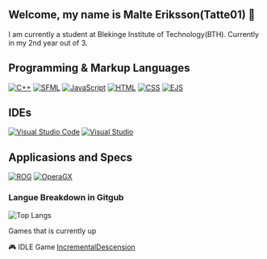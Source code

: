 ## Welcome, my name is Malte Eriksson(Tatte01) 👋

 I am currently a student at Blekinge Institute of Technology(BTH).
 Currently in my 2nd year out of 3.


## Programming & Markup Languages
[![C++](https://img.shields.io/badge/C++-00599C.svg?style=for-the-badge&logo=cplusplus&logoColor=white)]()
[![SFML](https://img.shields.io/badge/SFML-8CC445.svg?style=for-the-badge&logo=sfml&logoColor=white)]()
[![JavaScript](https://img.shields.io/badge/JavaScript-F7DF1E.svg?style=for-the-badge&logo=javascript&logoColor=black)]()
[![HTML](https://img.shields.io/badge/HTML-E34F26.svg?style=for-the-badge&logo=html5&logoColor=white)]()
[![CSS](https://img.shields.io/badge/CSS-663399.svg?style=for-the-badge&logo=css)]()
[![EJS](https://img.shields.io/badge/EJS-B4CA65.svg?style=for-the-badge&logo=ejs&logoColor=black)]()

## IDEs
[![Visual Studio Code](https://img.shields.io/badge/Visual%20Studio%20Code-007ACC.svg?style=for-the-badge)]()
[![Visual Studio](https://img.shields.io/badge/Microsoft%20Visual%20Studio-007ACC.svg?style=for-the-badge&color=5D2B90)]()

## Applicasions and Specs
[![ROG](https://img.shields.io/badge/ROG-FF0029.svg?style=for-the-badge&logo=republicofgamers)](https://rog.asus.com/laptops/rog-strix/rog-strix-g17-2023-series)
[![OperaGX](https://img.shields.io/badge/OperaGX-FF1B2D?style=for-the-badge&logo=Opera&logoColor=white)](https://www.opera.com/gx/gx-browser?utm_id=Cj0KCQjw8KrFBhDUARIsAMvIApbRPmQyYGCre7cO5LjZA3r8WjIjckeau-l90-nIkKDo-w7pzVPcQxkaAsgKEALw_wcB&utm_medium=pa&utm_source=google&utm_campaign=OGX_NOR_Search_EN_T1_Brand_V2&utm_content=635899671321&gad_source=1&gad_campaignid=18958835691&gclid=Cj0KCQjw8KrFBhDUARIsAMvIApbRPmQyYGCre7cO5LjZA3r8WjIjckeau-l90-nIkKDo-w7pzVPcQxkaAsgKEALw_wcB)

### Langue Breakdown in Gitgub
![Top Langs](https://github-readme-stats.vercel.app/api/top-langs/?username=Tatte01&layout=compact)

Games that is currently up

🎮 IDLE Game [IncrementalDescension](https://tatte01.github.io/IncrementalDescension)
